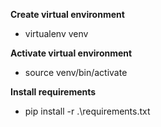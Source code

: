 **Create virtual environment**
  * virtualenv venv
  
**Activate virtual environment**
  * source venv/bin/activate

**Install requirements**
  * pip install -r .\requirements.txt

